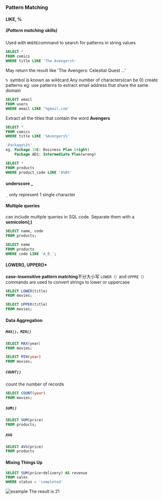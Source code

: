 ### Pattern Matching
#### LIKE, %
##### (Pattern matching skills)
Used with `WHERE`command to search for patterns in string values
```sql
SELECT *
FROM comics
WHERE title LIKE 'The Avengers%'
```
May return the result like 'The Avengers: Celestial Quest ...'


`% `symbol is known as wildcard
Any number of characters(can be 0)
create patterns
eg. use patterns to extract email address that share the same domain
```sql
SELECT email
FROM users
WHERE email LIKE '%gmail.com'
```
Extract all the titles that contain the word **Avengers**
```sql
SELECT *
FROM comics
WHERE title LIKE '%Avengers%'
```

```sql
'Package%1%'
eg. Package 10E: Business Plan (right)
	Package AD1: Intermediate Plan(wrong)
```

```sql
SELECT * 
FROM products 
WHERE product_code LIKE 'A%B%'
```
#### underscore _
`_` only represent 1 single character

#### Multiple queries
can include multiple queries in SQL code. Separate them with a **semicolon(;)**
```sql
SELECT name, code 
FROM products; 

SELECT name 
FROM products 
WHERE code LIKE 'A_B_';
```

#### LOWER(), UPPER()*
**case-insensitive pattern matching**不分大小写
`LOWER（）`and `UPPRE（）`commands are used to convert strings to lower or uppercase
```sql
SELECT LOWER(title) 
FROM movies; 

SELECT UPPER(title) 
FROM movies;
```

#### Data Aggregation
##### `MAX()，MIN()`
```sql
SELECT MAX(year）
FROM movies;

SELECT MIN(year)
FROM movies;
```

##### `COUNT()` 
count the number of records
```sql
SELECT COUNT(year)
FROM movies;
```

##### `SUM()`
```sql
SELECT SUM(price)
FROM products;
```

##### `AVG`
```sql
SELECT AVG(price)
FROM products
```

#### Mixing Things Up
```sql
SELECT SUM(price+delivery) AS revenue
FROM sales
WHERE status = 'completed'
```

![example](https://lecontent.sololearn.com/material-images/1d3af3c524f84fbda87a876cdded682e-3.05.11.png)
The result is 21